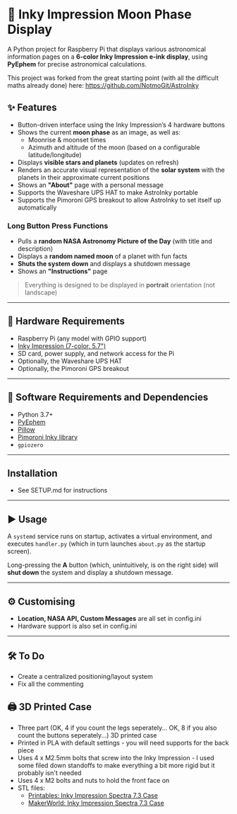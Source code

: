 # 🌙 Inky Impression Moon Phase Display

A Python project for Raspberry Pi that displays various astronomical information pages on a **6-color Inky Impression e-ink display**, using **PyEphem** for precise astronomical calculations.

This project was forked from the great starting point (with all the difficult maths already done) here: https://github.com/NotmoGit/AstroInky

## ✨ Features

- Button-driven interface using the Inky Impression’s 4 hardware buttons
- Shows the current **moon phase** as an image, as well as:
  - Moonrise & moonset times
  - Azimuth and altitude of the moon (based on a configurable latitude/longitude)
- Displays **visible stars and planets** (updates on refresh)
- Renders an accurate visual representation of the **solar system** with the planets in their approximate current positions
- Shows an **"About"** page with a personal message
- Supports the Waveshare UPS HAT to make AstroInky portable
- Supports the Pimoroni GPS breakout to allow AstroInky to set itself up automatically

### Long Button Press Functions

- Pulls a **random NASA Astronomy Picture of the Day** (with title and description)
- Displays a **random named moon** of a planet with fun facts
- **Shuts the system down** and displays a shutdown message
- Shows an **"Instructions"** page

> Everything is designed to be displayed in **portrait** orientation (not landscape)

---

## 🔧 Hardware Requirements

- Raspberry Pi (any model with GPIO support)
- [Inky Impression (7-color, 5.7")](https://shop.pimoroni.com/products/inky-impression-5-7)
- SD card, power supply, and network access for the Pi
- Optionally, the Waveshare UPS HAT
- Optionally, the Pimoroni GPS breakout

---

## 🧰 Software Requirements and Dependencies

- Python 3.7+
- [PyEphem](https://pypi.org/project/ephem/)
- [Pillow](https://pypi.org/project/Pillow/)
- [Pimoroni Inky library](https://github.com/pimoroni/inky/)
- `gpiozero`

---
## Installation

- See SETUP.md for instructions
---
## ▶️ Usage

A `systemd` service runs on startup, activates a virtual environment, and executes `handler.py` (which in turn launches `about.py` as the startup screen).

Long-pressing the **A** button (which, unintuitively, is on the right side) will **shut down** the system and display a shutdown message.

---

## ⚙️ Customising

- **Location, NASA API, Custom Messages** are all set in config.ini
- Hardware support is also set in config.ini
---

## 🛠️ To Do

- Create a centralized positioning/layout system
- Fix all the commenting

## 🖨️ 3D Printed Case

- Three part (OK, 4 if you count the legs seperately... OK, 8 if you also count the buttons seperately...) 3D printed case
- Printed in PLA with default settings - you will need supports for the back piece
- Uses 4 x M2.5mm bolts that screw into the Inky Impression - I used some filed down standoffs to make everything a bit more rigid but it probably isn't needed
- Uses 4 x M2 bolts and nuts to hold the front face on
- STL files:
  - [Printables: Inky Impression Spectra 7.3 Case](https://www.printables.com/model/1363758-inky-impression-spectra-73-case)
  - [MakerWorld: Inky Impression Spectra 7.3 Case](https://makerworld.com/en/models/1634076-inky-impression-spectra-7-3-case)

